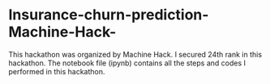 # Insurance-churn-prediction-Machine-Hack-
This hackathon was organized by Machine Hack. I secured 24th rank in this hackathon. The notebook file (ipynb) contains all the steps and codes I performed in this hackathon.
